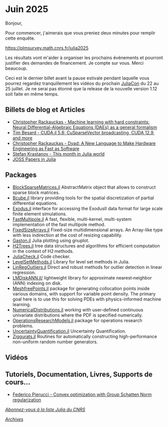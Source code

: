 # Juin 2025 

Bonjour,


Pour commencer, j'aimerais que vous preniez deux minutes pour remplir cette enquête.

https://plmsurvey.math.cnrs.fr/julia2025

Les résultats vont m'aider à organiser les prochains évènements et pourront justifier
des demandes de financement. Je compte sur vous. Merci beaucoup.

Ceci est le dernier billet avant la pause estivale pendant laquelle vous pourrez regardez tranquillement les vidéos
du prochain [JuliaCon](https://pretalx.com/juliacon-2025/schedule/) du 22 au 25 juillet. Je ne serai pas étonné que la release
de la nouvelle version 1.12 soit faite  en même temps. 


## Billets de blog et Articles


- [Christopher Rackauckas - Machine learning with hard constraints: Neural Differential-Algebraic Equations (DAEs) as a general formalism](https://www.stochasticlifestyle.com/machine-learning-with-hard-constraints-neural-differential-algebraic-equations-daes-as-a-general-formalism/)
- [Tim Besard - CUDA.jl 5.8: CuSparseVector broadcasting, CUDA 12.9, and more](https://juliagpu.org/post/2025-05-14-cuda_5.8/)
- [Christopher Rackauckas - Dyad: A New Language to Make Hardware Engineering as Fast as Software](https://juliahub.com/blog/dyad-making-hardware-as-easy-as-software)
- [Stefan Krastanov - This month in Julia world](https://discourse.julialang.org/c/community/news/66)
- [JOSS Papers in Julia](https://joss.theoj.org/papers/in/Julia)

## Packages

- [BlockSparseMatrices.jl](https://github.com/djukic14/BlockSparseMatrices.jl) AbstractMatrix object that allows to construct sparse block matrices.
- [Bcube.jl](https://github.com/bcube-project/Bcube.jl) library providing tools for the spatial discretization of partial differential equations.
- [Exodus.jl](https://github.com/cmhamel/Exodus.jl)  interface for accessing the ExodusII data format for large scale finite element simulations.
- [FastMultipole.jl](https://github.com/byuflowlab/FastMultipole.jl) A fast, flexible, multi-kernel, multi-system implementation of the fast multipole method.
- [FixedSizeArrays.jl](https://github.com/JuliaArrays/FixedSizeArrays.jl) Fixed-size multidimensional arrays. An Array-like type with less indirection at the cost of resizing capability.
- [Gaston.jl](https://github.com/mbaz/Gaston.jl) Julia plotting using gnuplot.
- [H2Trees.jl](https://github.com/djukic14/H2Trees.jl) tree data structures and algorithms for efficient computation in the context of H2 methods.
- [JuliaCheck.jl](https://github.com/tiobe/JuliaCheck.jl) Code checker.
- [LevelSetMethods.jl](https://github.com/maltezfaria/LevelSetMethods.jl) Library for level set methods in Julia.
- [LinRegOutliers.jl](https://github.com/jbytecode/LinRegOutliers) Direct and robust methods for outlier detection in linear regression.
- [LMDiskANN.jl/](https://github.com/mantzaris/LMDiskANN.jl/) lightweight library for approximate nearest‐neighbor (ANN) indexing on disk.
- [MeshfreePoints.jl](https://github.com/pankajkmishra/MeshfreePoints.jl) package for generating collocation points inside various domains, with support for variable point density. The primary goal here is to use this for solving PDEs with physics-informed machine learning.
- [NumericalDistributions.jl](https://github.com/mmikhasenko/NumericalDistributions.jl) working with user-defined continuous univariate distributions where the PDF is specified numerically.
- [OperationsResearchModels.jl](https://github.com/jbytecode/OperationsResearchModels.jl) package for operations research problems.
- [UncertaintyQuantification.jl](https://github.com/FriesischScott/UncertaintyQuantification.jl) Uncertainty Quantification.
- [Ziggurats.jl](https://github.com/npbarnes/Ziggurats.jl) Routines for automatically constructing high-performance non-uniform random number generators.

## Vidéos
 
## Tutoriels, Documentation, Livres, Supports de cours...

- [Federico Pierucci - Convex optimization with Group Schatten Norm regularization](https://gitlab.com/fedhat/gnn)

[*Abonnez-vous à la liste Julia du CNRS*](https://listes.services.cnrs.fr/wws/subscribe/julia)

[*Archives*](https://pnavaro.github.io/NouvellesJulia)
